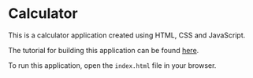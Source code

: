 # Calculator
This is a calculator application created using HTML, CSS and JavaScript. 

The tutorial for building this application can be found [here](http://feedhenry.org/student-help-guide/topic03-web-development/index.html).

To run this application, open the `index.html` file in your browser.
